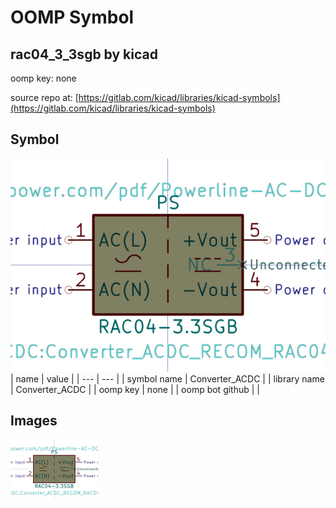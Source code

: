 # OOMP Symbol  
## rac04_3_3sgb  by kicad  
  
oomp key: none  
  
source repo at: [https://gitlab.com/kicad/libraries/kicad-symbols](https://gitlab.com/kicad/libraries/kicad-symbols)  
## Symbol  
  
[![working.png](working_600.png)](working.png)  
| name | value | 
| --- | --- | 
| symbol name | Converter_ACDC | 
| library name | Converter_ACDC | 
| oomp key | none | 
| oomp bot github |  | 
## Images  
  
[![working.png](working_140.png)](working.png)  

